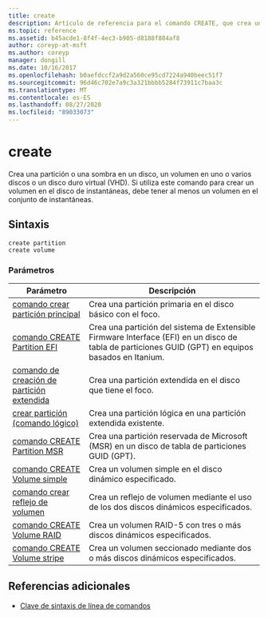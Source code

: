 ```yaml
---
title: create
description: Artículo de referencia para el comando CREATE, que crea una partición o una partición de instantáneas en un disco, un volumen en uno o varios discos o un disco duro virtual (VHD).
ms.topic: reference
ms.assetid: b45acde1-8f4f-4ec3-b905-d8188f884af8
author: coreyp-at-msft
ms.author: coreyp
manager: dongill
ms.date: 10/16/2017
ms.openlocfilehash: b0aefdccf2a9d2a560ce95cd7224a940beec51f7
ms.sourcegitcommit: 96d46c702e7a9c3a321bbbb5284f73911c7baa3c
ms.translationtype: MT
ms.contentlocale: es-ES
ms.lasthandoff: 08/27/2020
ms.locfileid: "89033073"
---
```

# <a name="create"></a>create

Crea una partición o una sombra en un disco, un volumen en uno o varios discos o un disco duro virtual (VHD). Si utiliza este comando para crear un volumen en el disco de instantáneas, debe tener al menos un volumen en el conjunto de instantáneas.

## <a name="syntax"></a>Sintaxis

```
create partition
create volume
```

### <a name="parameters"></a>Parámetros

| Parámetro | Descripción |
| --------- | ----------- |
| [comando crear partición principal](create-partition-primary.md) | Crea una partición primaria en el disco básico con el foco. |
| [comando CREATE Partition EFI](create-partition-efi.md) | Crea una partición del sistema de Extensible Firmware Interface (EFI) en un disco de tabla de particiones GUID (GPT) en equipos basados en Itanium. |
| [comando de creación de partición extendida](create-partition-extended.md) | Crea una partición extendida en el disco que tiene el foco. |
| [crear partición (comando lógico)](create-partition-logical.md) | Crea una partición lógica en una partición extendida existente. |
| [comando CREATE Partition MSR](create-partition-msr.md) | Crea una partición reservada de Microsoft (MSR) en un disco de tabla de particiones GUID (GPT). |
| [comando CREATE Volume simple](create-volume-simple.md) | Crea un volumen simple en el disco dinámico especificado. |
| [comando crear reflejo de volumen](create-volume-mirror.md) | Crea un reflejo de volumen mediante el uso de los dos discos dinámicos especificados. |
| [comando CREATE Volume RAID](create-volume-raid.md) | Crea un volumen RAID-5 con tres o más discos dinámicos especificados. |
| [comando CREATE Volume stripe](create-volume-stripe.md) | Crea un volumen seccionado mediante dos o más discos dinámicos especificados. |

## <a name="additional-references"></a>Referencias adicionales

- [Clave de sintaxis de línea de comandos](command-line-syntax-key.md)
